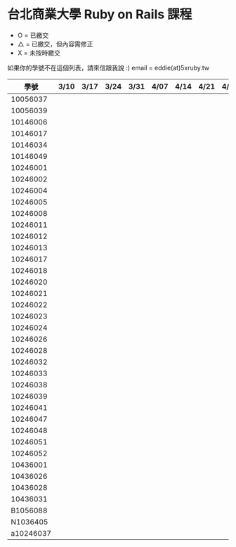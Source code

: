 # 台北商業大學 Ruby on Rails 課程

* O = 已繳交
* △ = 已繳交，但內容需修正
* X = 未按時繳交

如果你的學號不在這個列表，請來信跟我說 :)
email = eddie(at)5xruby.tw

| 學號      |  3/10  |  3/17  |  3/24  |  3/31  |  4/07  |  4/14  |  4/21  |  4/28  |
| --------- |:-------|:-------|:-------|:-------|:-------|:-------|:-------|:-------|
| 10056037  |        |        |        |        |        |        |        |        |
| 10056039  |        |        |        |        |        |        |        |        |
| 10146006  |        |        |        |        |        |        |        |        |
| 10146017  |        |        |        |        |        |        |        |        |
| 10146034  |        |        |        |        |        |        |        |        |
| 10146049  |        |        |        |        |        |        |        |        |
| 10246001  |        |        |        |        |        |        |        |        |
| 10246002  |        |        |        |        |        |        |        |        |
| 10246004  |        |        |        |        |        |        |        |        |
| 10246005  |        |        |        |        |        |        |        |        |
| 10246008  |        |        |        |        |        |        |        |        |
| 10246011  |        |        |        |        |        |        |        |        |
| 10246012  |        |        |        |        |        |        |        |        |
| 10246013  |        |        |        |        |        |        |        |        |
| 10246017  |        |        |        |        |        |        |        |        |
| 10246018  |        |        |        |        |        |        |        |        |
| 10246020  |        |        |        |        |        |        |        |        |
| 10246021  |        |        |        |        |        |        |        |        |
| 10246022  |        |        |        |        |        |        |        |        |
| 10246023  |        |        |        |        |        |        |        |        |
| 10246024  |        |        |        |        |        |        |        |        |
| 10246026  |        |        |        |        |        |        |        |        |
| 10246028  |        |        |        |        |        |        |        |        |
| 10246032  |        |        |        |        |        |        |        |        |
| 10246033  |        |        |        |        |        |        |        |        |
| 10246038  |        |        |        |        |        |        |        |        |
| 10246039  |        |        |        |        |        |        |        |        |
| 10246041  |        |        |        |        |        |        |        |        |
| 10246047  |        |        |        |        |        |        |        |        |
| 10246048  |        |        |        |        |        |        |        |        |
| 10246051  |        |        |        |        |        |        |        |        |
| 10246052  |        |        |        |        |        |        |        |        |
| 10436001  |        |        |        |        |        |        |        |        |
| 10436026  |        |        |        |        |        |        |        |        |
| 10436028  |        |        |        |        |        |        |        |        |
| 10436031  |        |        |        |        |        |        |        |        |
| B1056088  |        |        |        |        |        |        |        |        |
| N1036405  |        |        |        |        |        |        |        |        |
| a10246037 |        |        |        |        |        |        |        |        |


